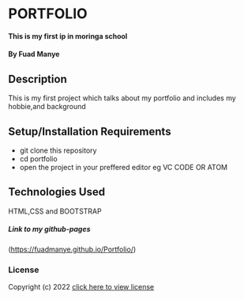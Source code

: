 # PORTFOLIO
#### This is my first ip in moringa school
#### By **Fuad Manye**
## Description
This is my first project which talks about my portfolio and includes my hobbie,and background
## Setup/Installation Requirements
- git clone this repository
- cd portfolio
- open the project in your preffered editor eg VC CODE OR ATOM
## Technologies Used
HTML,CSS and BOOTSTRAP
##### Link to my github-pages
(https://fuadmanye.github.io/Portfolio/)
### License 
Copyright (c) 2022 [click here to view license](LICENSE)